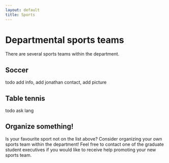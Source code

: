```yaml
---
layout: default
title: Sports
---
```


# Departmental sports teams

There are several sports teams within the department.


## Soccer

todo add info, add jonathan contact, add picture


## Table tennis

todo ask lang


## Organize something!

Is your favourite sport not on the list above? Consider organizing your own sports team within the department! Feel free to contact one of the graduate student executives if you would like to receive help promoting your new sports team.
